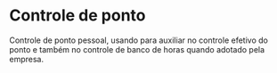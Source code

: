 # Controle de ponto

Controle de ponto pessoal, usando para auxiliar no controle efetivo do ponto e também no controle de banco de horas quando adotado pela empresa.

